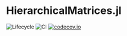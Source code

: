# HierarchicalMatrices.jl

![Lifecycle](https://img.shields.io/badge/lifecycle-maturing-blue.svg)
![CI](https://github.com/HierarchicalMatrices/HierarchicalMatrices/workflows/CI/badge.svg?branch=master)
[![codecov.io](http://codecov.io/github/maltezfaria/HierarchicalMatrices.jl/coverage.svg?branch=master)](http://codecov.io/github/maltezfaria/HierarchicalMatrices.jl?branch=master)

